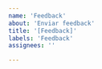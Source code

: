 ```yaml
---
name: 'Feedback'
about: 'Enviar feedback'
title: '[Feedback]'
labels: 'Feedback'
assignees: ''

---
```



